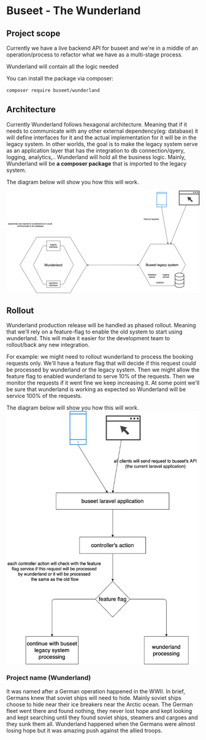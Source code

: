Buseet - The Wunderland
=======================

## Project scope 
Currently we have a live backend API for buseet and we're in a middle of an operation/process to refactor what we have 
as a multi-stage process.

Wunderland will contain all the logic needed


You can install the package via composer:

``` bash
composer require buseet/wunderland
```


## Architecture
Currently Wunderland follows hexagonal architecture. Meaning that if it needs to communicate
with any other external dependency(eg: database) it will define interfaces for it and the 
actual implementation for it will be in the legacy system. 
In other worlds, the goal is to make the legacy system serve as an application layer that has 
the integration to db connection/qyery, logging, analytics,..
Wunderland will hold all the business logic.
Mainly, Wunderland will be **a composer package** that is imported to the legacy system.

The diagram below will show you how this will work.

![architecture](docs/wunderland-architecture.jpg)

## Rollout
Wunderland production release will be handled as phased rollout.
Meaning that we'll rely on a feature-flag to enable the old system to start using wunderland.
This will make it easier for the development team to rollout/back any new integration.

For example: we might need to rollout wunderland to process the booking requests only.
We'll have a feature flag that will decide if this request could be processed by wunderland or
the legacy system.
Then we might allow the feature flag to enabled wunderland to serve 10% of the requests.
Then we monitor the requests if it went fine we keep increasing it. At some point we'll be sure that
wunderland is working as expected so Wunderland will be service 100% of the requests.

The diagram below will show you how this will work.
![rollout](docs/wunderland-phased-migration.jpg)


### Project name (Wunderland)
It was named after a German operation happened in the WWII.
In brief, Germans knew that soviet ships will need to hide.
Mainly soviet ships choose to hide near their ice breakers near the Arctic ocean.
The German fleet went there and found nothing, they never lost hope and kept looking and kept searching until they found
soviet ships, steamers and cargoes and they sunk them all.
Wunderland happened when the Germans were almost losing hope but it was amazing push against the allied troops.
